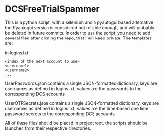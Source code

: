 # DCSFreeTrialSpammer

This is a python script, with a selenium and a pyautogui based alternative
the Pyautogui version is considered not reliable enough, and will probably be deleted in future commits.
In order to use the script, you need to add several files after cloning the repo, that I will keep private.
The templates are:

in logins.txt:
```
<index of the next account to use>
<username1>
<username2>
...
```

UserPasswords.json contains a single JSON-formatted dictionary, keys are usernames as defined in logins.txt, values are the passwords to the corresponding DCS accounts

UserOTPSecrets.json contains a single JSON-formatted dictionary, keys are usernames as defined in logins.txt, values are the time-based one time password secrets to the corresponding DCS accounts.

All of these files should be placed in project root.
the scripts should be launched from their respective directories.

